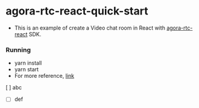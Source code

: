 # agora-rtc-react-quick-start

- This is an example of create a Video chat room in React with [agora-rtc-react](https://github.com/AgoraIO-Extensions/agora-rtc-react) SDK.

### Running

- yarn install
- yarn start
- For more reference, [link](https://agoraio-extensions.github.io/agora-rtc-react)

[ ] abc
- [ ] def
